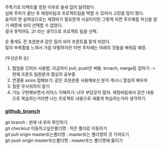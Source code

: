 주특기로 리액트를 정한 이후로 쉴새 없이 달려왔다.      
심화 주차가 끝난 후 재정비팀과 프로젝트팀을 택할 수 있어서 고민을 많이 했다.      
솔직히 현 실력상으로는 재정비가 필요한게 사실이지만 그렇게 되면 루즈해질 자신을 알기 때문에 쉬이 선택할 수 없었다.     
결국 못먹어도 고! 라는 생각으로 프로젝트 팀을 선택.        
    
운 좋게도 전 조원분과 같은 팀이 되어 프론트를 맡게 되었다.        
많이 부족함을 느껴서 가끔 아찔하지만 이번 주차때는 아래의 것들을 배워갈 예정.        


(우선순위 순)        
1. 협업용 깃허브 사용법: 지금까지 pull, push만 써봄. brnach, merge등 접하기 -> 현재 프론트 팀원분과 열심히 공부중    
2. 연결용 axios 접해보기: 같은 조원분중 사용해보신 분이 계시니 열심히 배우자   
3. 질문 무서워하지 말기
4. 기능 구현해보면서 리덕스 이해하기: 너무 부담갖지 말자. 재정비팀에서 같은 내용으로 복습하는거라면 나는 프로젝트 내용으로 새롭게 복습하는거라 생각하기.


### [github_branch](https://backlog.com/git-tutorial/kr/stepup/stepup2_2.html)          
git branch : 현재 내 위치 확인하기           
git checkout 이동하고싶은폴더명 : 적은 폴더로 이동하기            
git pull origin master또는폴더명 : master또는 폴더명의 것 가져오기          
git push origin master또는폴더명 : master또는 폴더명에 올리기         
